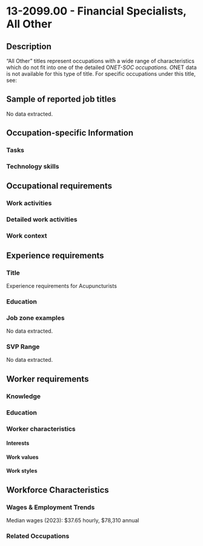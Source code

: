 # 13-2099.00 - Financial Specialists, All Other

## Description
“All Other” titles represent occupations with a wide range of characteristics which do not fit into one of the detailed O*NET-SOC occupations. O*NET data is not available for this type of title. For specific occupations under this title, see:

## Sample of reported job titles
No data extracted.

## Occupation-specific Information
### Tasks


### Technology skills


## Occupational requirements
### Work activities


### Detailed work activities


### Work context


## Experience requirements
### Title
Experience requirements for Acupuncturists

### Education


### Job zone examples
No data extracted.

### SVP Range
No data extracted.

## Worker requirements
### Knowledge


### Education


### Worker characteristics
#### Interests


#### Work values


#### Work styles


## Workforce Characteristics
### Wages & Employment Trends
Median wages (2023): $37.65 hourly, $78,310 annual

### Related Occupations